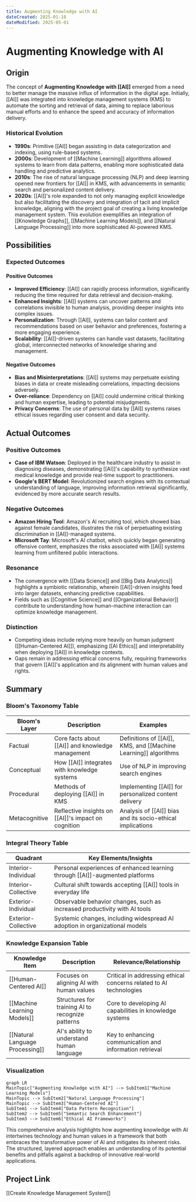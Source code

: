 ```yaml
---
title: Augmenting Knowledge with AI
dateCreated: 2025-01-18
dateModified: 2025-05-01
---
```


# Augmenting Knowledge with AI

## Origin

The concept of **Augmenting Knowledge with [[AI]]** emerged from a need to better manage the massive influx of information in the digital age. Initially, [[AI]] was integrated into knowledge management systems (KMS) to automate the sorting and retrieval of data, aiming to replace laborious manual efforts and to enhance the speed and accuracy of information delivery.

### Historical Evolution

- **1990s**: Primitive [[AI]] began assisting in data categorization and indexing, using rule-based systems.
- **2000s**: Development of [[Machine Learning]] algorithms allowed systems to learn from data patterns, enabling more sophisticated data handling and predictive analytics.
- **2010s**: The rise of natural language processing (NLP) and deep learning opened new frontiers for [[AI]] in KMS, with advancements in semantic search and personalized content delivery.
- **2020s**: [[AI]]'s role expanded to not only managing explicit knowledge but also facilitating the discovery and integration of tacit and implicit knowledge, aligning with the project goal of creating a living knowledge management system. This evolution exemplifies an integration of [[Knowledge Graphs]], [[Machine Learning Models]], and [[Natural Language Processing]] into more sophisticated AI-powered KMS.

## Possibilities

### Expected Outcomes

#### Positive Outcomes

- **Improved Efficiency**: [[AI]] can rapidly process information, significantly reducing the time required for data retrieval and decision-making.
- **Enhanced Insights**: [[AI]] systems can uncover patterns and correlations invisible to human analysis, providing deeper insights into complex issues.
- **Personalization**: Through [[AI]], systems can tailor content and recommendations based on user behavior and preferences, fostering a more engaging experience.
- **Scalability**: [[AI]]-driven systems can handle vast datasets, facilitating global, interconnected networks of knowledge sharing and management.

#### Negative Outcomes

- **Bias and Misinterpretations**: [[AI]] systems may perpetuate existing biases in data or create misleading correlations, impacting decisions adversely.
- **Over-reliance**: Dependency on [[AI]] could undermine critical thinking and human expertise, leading to potential misjudgments.
- **Privacy Concerns**: The use of personal data by [[AI]] systems raises ethical issues regarding user consent and data security.

## Actual Outcomes

### Positive Outcomes

- **Case of IBM Watson**: Deployed in the healthcare industry to assist in diagnosing diseases, demonstrating [[AI]]'s capability to synthesize vast medical knowledge and provide real-time support to practitioners.
- **Google's BERT Model**: Revolutionized search engines with its contextual understanding of language, improving information retrieval significantly, evidenced by more accurate search results.

### Negative Outcomes

- **Amazon Hiring Tool**: Amazon's AI recruiting tool, which showed bias against female candidates, illustrates the risk of perpetuating existing discrimination in [[AI]]-managed systems.
- **Microsoft Tay**: Microsoft's AI chatbot, which quickly began generating offensive content, emphasizes the risks associated with [[AI]] systems learning from unfiltered public interactions.

### Resonance

- The convergence with [[Data Science]] and [[Big Data Analytics]] highlights a symbiotic relationship, wherein [[AI]]-driven insights feed into larger datasets, enhancing predictive capabilities.
- Fields such as [[Cognitive Science]] and [[Organizational Behavior]] contribute to understanding how human-machine interaction can optimize knowledge management.

### Distinction

- Competing ideas include relying more heavily on human judgment ([[Human-Centered AI]]), emphasizing [[AI Ethics]] and interpretability when deploying [[AI]] in knowledge contexts.
- Gaps remain in addressing ethical concerns fully, requiring frameworks that govern [[AI]]'s application and its alignment with human values and rights.

## Summary

### Bloom's Taxonomy Table

| **Bloom's Layer** | **Description**                                       | **Examples**                                            |
|-------------------|-------------------------------------------------------|---------------------------------------------------------|
| Factual           | Core facts about [[AI]] and knowledge management          | Definitions of [[AI]], KMS, and [[Machine Learning]] algorithms |
| Conceptual        | How [[AI]] integrates with knowledge systems              | Use of NLP in improving search engines                  |
| Procedural        | Methods of deploying [[AI]] in KMS                        | Implementing [[AI]] for personalized content delivery       |
| Metacognitive     | Reflective insights on [[AI]]'s impact on cognition       | Analysis of [[AI]] bias and its socio-ethical implications  |

### Integral Theory Table

| **Quadrant**        | **Key Elements/Insights**                                                   |
|---------------------|-----------------------------------------------------------------------------|
| Interior-Individual | Personal experiences of enhanced learning through [[AI]]-augmented platforms    |
| Interior-Collective | Cultural shift towards accepting [[AI]] tools in everyday life                  |
| Exterior-Individual | Observable behavior changes, such as increased productivity with AI tools   |
| Exterior-Collective | Systemic changes, including widespread AI adoption in organizational models |

### Knowledge Expansion Table

| **Knowledge Item**          | **Description**                             | **Relevance/Relationship**                                        |
|-----------------------------|---------------------------------------------|-------------------------------------------------------------------|
| [[Human-Centered AI]]       | Focuses on aligning AI with human values    | Critical in addressing ethical concerns related to AI technologies|
| [[Machine Learning Models]] | Structures for training AI to recognize patterns | Core to developing AI capabilities in knowledge systems             |
| [[Natural Language Processing]] | AI's ability to understand human language        | Key to enhancing communication and information retrieval            |

### Visualization

```mermaid
graph LR
MainTopic["Augmenting Knowledge with AI"] --> SubItem1["Machine Learning Models"]
MainTopic --> SubItem2["Natural Language Processing"]
MainTopic --> SubItem3["Human-Centered AI"]
SubItem1 --> SubItem4["Data Pattern Recognition"]
SubItem2 --> SubItem5["Semantic Search Enhancement"]
SubItem3 --> SubItem6["Ethical AI Frameworks"]
```

This comprehensive analysis highlights how augmenting knowledge with AI intertwines technology and human values in a framework that both embraces the transformative power of AI and mitigates its inherent risks. The structured, layered approach enables an understanding of its potential benefits and pitfalls against a backdrop of innovative real-world applications.

## Project Link

[[Create Knowledge Management System]]
